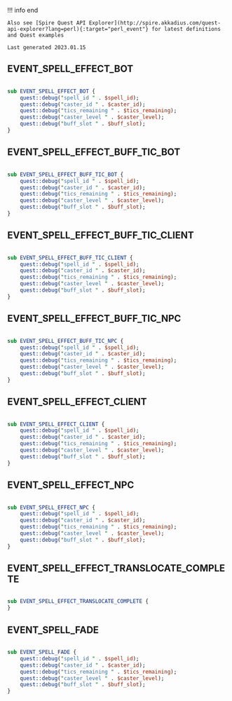 !!! info end

    Also see [Spire Quest API Explorer](http://spire.akkadius.com/quest-api-explorer?lang=perl){:target="perl_event"} for latest definitions and Quest examples

    Last generated 2023.01.15

## EVENT_SPELL_EFFECT_BOT

``` perl

sub EVENT_SPELL_EFFECT_BOT {
	quest::debug("spell_id " . $spell_id);
	quest::debug("caster_id " . $caster_id);
	quest::debug("tics_remaining " . $tics_remaining);
	quest::debug("caster_level " . $caster_level);
	quest::debug("buff_slot " . $buff_slot);
}
```
## EVENT_SPELL_EFFECT_BUFF_TIC_BOT

``` perl

sub EVENT_SPELL_EFFECT_BUFF_TIC_BOT {
	quest::debug("spell_id " . $spell_id);
	quest::debug("caster_id " . $caster_id);
	quest::debug("tics_remaining " . $tics_remaining);
	quest::debug("caster_level " . $caster_level);
	quest::debug("buff_slot " . $buff_slot);
}
```
## EVENT_SPELL_EFFECT_BUFF_TIC_CLIENT

``` perl

sub EVENT_SPELL_EFFECT_BUFF_TIC_CLIENT {
	quest::debug("spell_id " . $spell_id);
	quest::debug("caster_id " . $caster_id);
	quest::debug("tics_remaining " . $tics_remaining);
	quest::debug("caster_level " . $caster_level);
	quest::debug("buff_slot " . $buff_slot);
}
```
## EVENT_SPELL_EFFECT_BUFF_TIC_NPC

``` perl

sub EVENT_SPELL_EFFECT_BUFF_TIC_NPC {
	quest::debug("spell_id " . $spell_id);
	quest::debug("caster_id " . $caster_id);
	quest::debug("tics_remaining " . $tics_remaining);
	quest::debug("caster_level " . $caster_level);
	quest::debug("buff_slot " . $buff_slot);
}
```
## EVENT_SPELL_EFFECT_CLIENT

``` perl

sub EVENT_SPELL_EFFECT_CLIENT {
	quest::debug("spell_id " . $spell_id);
	quest::debug("caster_id " . $caster_id);
	quest::debug("tics_remaining " . $tics_remaining);
	quest::debug("caster_level " . $caster_level);
	quest::debug("buff_slot " . $buff_slot);
}
```
## EVENT_SPELL_EFFECT_NPC

``` perl

sub EVENT_SPELL_EFFECT_NPC {
	quest::debug("spell_id " . $spell_id);
	quest::debug("caster_id " . $caster_id);
	quest::debug("tics_remaining " . $tics_remaining);
	quest::debug("caster_level " . $caster_level);
	quest::debug("buff_slot " . $buff_slot);
}
```
## EVENT_SPELL_EFFECT_TRANSLOCATE_COMPLETE

``` perl

sub EVENT_SPELL_EFFECT_TRANSLOCATE_COMPLETE {
}
```
## EVENT_SPELL_FADE

``` perl

sub EVENT_SPELL_FADE {
	quest::debug("spell_id " . $spell_id);
	quest::debug("caster_id " . $caster_id);
	quest::debug("tics_remaining " . $tics_remaining);
	quest::debug("caster_level " . $caster_level);
	quest::debug("buff_slot " . $buff_slot);
}
```
